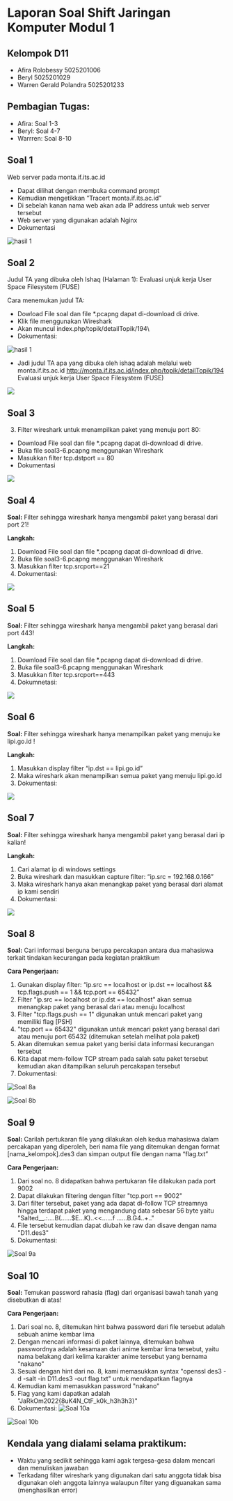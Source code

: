 # Laporan Soal Shift Jaringan Komputer Modul 1

## Kelompok D11

- Afira Rolobessy         5025201006
- Beryl                   5025201029
- Warren Gerald Polandra  5025201233

## Pembagian Tugas:
- Afira: Soal 1-3
- Beryl: Soal 4-7
- Warrren: Soal 8-10

## Soal 1
Web server pada monta.if.its.ac.id
-	Dapat dilihat dengan membuka command prompt
-	Kemudian mengetikkan “Tracert monta.if.its.ac.id”
-	Di sebelah kanan nama web akan ada IP address untuk web server tersebut
-	Web server yang digunakan adalah Nginx
-	Dokumentasi

![hasil 1](https://github.com/AfiraRolobessy03/gambar-modul-1-jarkom/blob/main/image.png)


## Soal 2
Judul TA yang dibuka oleh Ishaq (Halaman 1):  Evaluasi unjuk kerja User Space Filesystem (FUSE)

Cara menemukan judul TA:
-	Dowload File soal dan file *.pcapng dapat di-download di drive.
-	Klik file menggunakan Wireshark
-	Akan muncul index.php/topik/detailTopik/194\
-	Dokumentasi:

![hasil 1](https://github.com/AfiraRolobessy03/gambar-modul-1-jarkom/blob/main/2.png)

-	Jadi judul TA apa yang dibuka oleh ishaq adalah melalui web monta.if.its.ac.id http://monta.if.its.ac.id/index.php/topik/detailTopik/194 Evaluasi unjuk kerja User Space Filesystem (FUSE)

![](https://github.com/AfiraRolobessy03/gambar-modul-1-jarkom/blob/main/3.png)

## Soal 3
3.	Filter wireshark untuk menampilkan paket yang menuju port 80:

-	Download File soal dan file *.pcapng dapat di-download di drive.
-	Buka file soal3-6.pcapng menggunakan Wireshark
-	Masukkan filter tcp.dstport == 80
-	Dokumentasi

![](https://github.com/AfiraRolobessy03/gambar-modul-1-jarkom/blob/main/4.png)

## Soal 4
**Soal:**
Filter sehingga wireshark hanya mengambil paket yang berasal dari port 21!

**Langkah:**
1. Download File soal dan file *.pcapng dapat di-download di drive.
2. Buka file soal3-6.pcapng menggunakan Wireshark
3. Masukkan filter tcp.srcport==21
4. Dokumentasi:

![](https://cdn.discordapp.com/attachments/1023246973551255652/1023247271753695243/unknown.png)

## Soal 5
**Soal:**
Filter sehingga wireshark hanya mengambil paket yang berasal dari port 443!

**Langkah:**
1. Download File soal dan file *.pcapng dapat di-download di drive.
2. Buka file soal3-6.pcapng menggunakan Wireshark
3. Masukkan filter tcp.srcport==443
4. Dokumnetasi:

![](https://cdn.discordapp.com/attachments/1023246973551255652/1023247546983911485/unknown.png)

## Soal 6
**Soal:**
Filter sehingga wireshark hanya menampilkan paket yang menuju ke lipi.go.id !

**Langkah:**
1. Masukkan display filter “ip.dst == lipi.go.id”
2. Maka wireshark akan menampilkan semua paket yang menuju lipi.go.id
3. Dokumentasi:

![](https://cdn.discordapp.com/attachments/1023246973551255652/1023247715913695262/unknown.png)


## Soal 7
**Soal:**
Filter sehingga wireshark hanya mengambil paket yang berasal dari ip kalian!

**Langkah:**
1. Cari alamat ip di windows settings
2. Buka wireshark dan masukkan capture filter: “ip.src = 192.168.0.166”
3. Maka wireshark hanya akan menangkap paket yang berasal dari alamat ip kami sendiri
4. Dokumentasi:

![](https://cdn.discordapp.com/attachments/1023246973551255652/1023248269868028044/unknown.png)


## Soal 8

**Soal:**
Cari informasi berguna berupa percakapan antara dua mahasiswa terkait tindakan kecurangan pada kegiatan praktikum

**Cara Pengerjaan:**
1. Gunakan display filter: “ip.src == localhost or ip.dst == localhost && tcp.flags.push == 1 && tcp.port == 65432”
2. Filter "ip.src == localhost or ip.dst == localhost" akan semua menangkap paket yang berasal dari atau menuju localhost
3. Filter "tcp.flags.push == 1" digunakan untuk mencari paket yang memiliki flag [PSH]
4. "tcp.port == 65432" digunakan untuk mencari paket yang berasal dari atau menuju port 65432 (ditemukan setelah melihat pola paket)
5. Akan ditemukan semua paket yang berisi data informasi kecurangan tersebut
6. Kita dapat mem-follow TCP stream pada salah satu paket tersebut kemudian akan ditampilkan seluruh percakapan tersebut
7. Dokumentasi:

![Soal 8a](https://cdn.discordapp.com/attachments/856609726225973278/1023269443528298526/unknown.png)

![Soal 8b](https://cdn.discordapp.com/attachments/856609726225973278/1023270138969067651/unknown.png)

## Soal 9

**Soal:**
Carilah pertukaran file yang dilakukan oleh kedua mahasiswa dalam percakapan yang diperoleh, beri nama file yang ditemukan dengan format [nama_kelompok].des3 dan simpan output file dengan nama “flag.txt”

**Cara Pengerjaan:**
1. Dari soal no. 8 didapatkan bahwa pertukaran file dilakukan pada port 9002
2. Dapat dilakukan filtering dengan filter "tcp.port == 9002"
3. Dari filter tersebut, paket yang ada dapat di-follow TCP streamnya hingga terdapat paket yang mengandung data sebesar 56 byte yaitu "Salted__.:....B(......$E...K)..<<......f ......B.G4..+.."
4. File tersebut kemudian dapat diubah ke raw dan disave dengan nama "D11.des3"
5. Dokumentasi:

![Soal 9a](https://cdn.discordapp.com/attachments/856609726225973278/1023272134027522109/unknown.png)

## Soal 10

**Soal:**
Temukan password rahasia (flag) dari organisasi bawah tanah yang disebutkan di atas!

**Cara Pengerjaan:**
1. Dari soal no. 8, ditemukan hint bahwa password dari file tersebut adalah sebuah anime kembar lima
2. Dengan mencari informasi di paket lainnya, ditemukan bahwa passwordnya adalah kesamaan dari anime kembar lima tersebut, yaitu nama belakang dari kelima karakter anime tersebut yang bernama "nakano"
3. Sesuai dengan hint dari no. 8, kami memasukkan syntax "openssl des3 -d -salt -in D11.des3 -out flag.txt" untuk mendapatkan flagnya
4. Kemudian kami memasukkan password "nakano"
5. Flag yang kami dapatkan adalah "JaRkOm2022{8uK4N_CtF_k0k_h3h3h3}"
6. Dokumentasi:
![Soal 10a](https://cdn.discordapp.com/attachments/856609726225973278/1023273758871539732/unknown.png)

![Soal 10b](https://cdn.discordapp.com/attachments/856609726225973278/1023274076439052418/unknown.png)

## Kendala yang dialami selama praktikum:
- Waktu yang sedikit sehingga kami agak tergesa-gesa dalam mencari dan menuliskan jawaban
- Terkadang filter wireshark yang digunakan dari satu anggota tidak bisa digunakan oleh anggota lainnya walaupun filter yang diguanakan sama (menghasilkan error)
